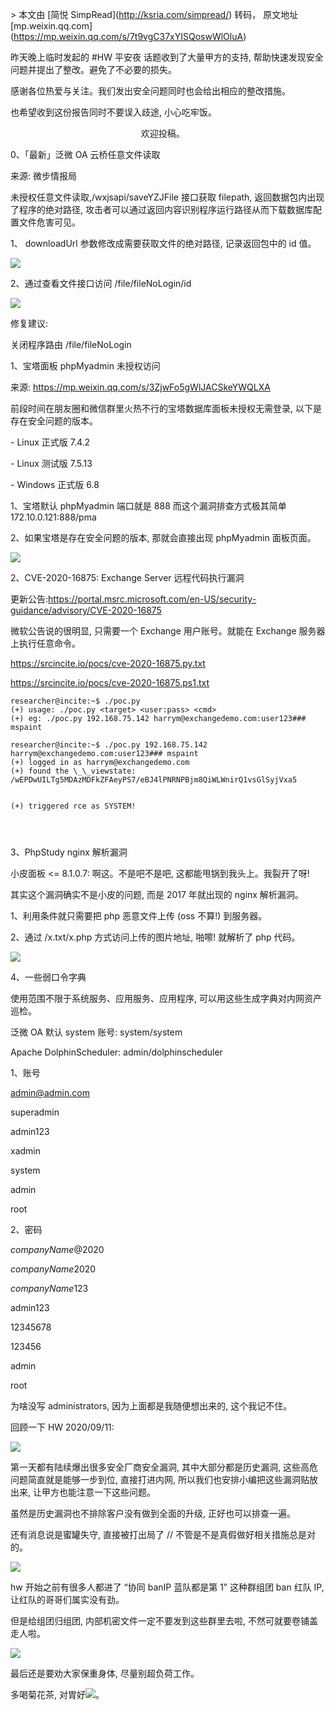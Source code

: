 \> 本文由 \[简悦 SimpRead\](http://ksria.com/simpread/) 转码， 原文地址 \[mp.weixin.qq.com\](https://mp.weixin.qq.com/s/7t9vgC37xYISQoswWlOluA)

昨天晚上临时发起的 #HW 平安夜 话题收到了大量甲方的支持, 帮助快速发现安全问题并提出了整改。避免了不必要的损失。

感谢各位热爱与关注。我们发出安全问题同时也会给出相应的整改措施。

也希望收到这份报告同时不要误入歧途, 小心吃牢饭。

                                                     欢迎投稿。

0、「最新」泛微 OA 云桥任意文件读取  

来源: 微步情报局

未授权任意文件读取,/wxjsapi/saveYZJFile 接口获取 filepath, 返回数据包内出现了程序的绝对路径, 攻击者可以通过返回内容识别程序运行路径从而下载数据库配置文件危害可见。  

1、 downloadUrl 参数修改成需要获取文件的绝对路径, 记录返回包中的 id 值。

![](https://mmbiz.qpic.cn/mmbiz_png/gEVuGz7Ip7TLAfCC3eicZeiatLHb6PtFQKpmtXbajxJeCjHCBYqpibImvE1DOSubqOjI9tXr1q5XPibbsFJzsI89RQ/640?wx_fmt=png)

2、通过查看文件接口访问 /file/fileNoLogin/id

![](https://mmbiz.qpic.cn/mmbiz_png/gEVuGz7Ip7TLAfCC3eicZeiatLHb6PtFQK9pcoRWC2r3Hp58NZx3BPJbmqC0iaKsZ4zBsCiaqNHvK1trtsC0ZQS15g/640?wx_fmt=png)

修复建议:

关闭程序路由 /file/fileNoLogin

1、宝塔面板 phpMyadmin 未授权访问  

来源: https://mp.weixin.qq.com/s/3ZjwFo5gWlJACSkeYWQLXA

前段时间在朋友圈和微信群里火热不行的宝塔数据库面板未授权无需登录, 以下是存在安全问题的版本。

\- Linux 正式版 7.4.2

\- Linux 测试版 7.5.13

\- Windows 正式版 6.8

1、宝塔默认 phpMyadmin 端口就是 888 而这个漏洞排查方式极其简单 172.10.0.121:888/pma

2、如果宝塔是存在安全问题的版本, 那就会直接出现 phpMyadmin 面板页面。

![](https://mmbiz.qpic.cn/mmbiz_png/gEVuGz7Ip7TLAfCC3eicZeiatLHb6PtFQKlZ5KxHEfv4DGQ8UWegJPGjFlWpkOMOO6XTnwRzfjyYtD6plP4qNQlg/640?wx_fmt=png)

2、CVE-2020-16875: Exchange Server 远程代码执行漏洞

更新公告:https://portal.msrc.microsoft.com/en-US/security-guidance/advisory/CVE-2020-16875

微软公告说的很明显, 只需要一个 Exchange 用户账号。就能在 Exchange 服务器上执行任意命令。

https://srcincite.io/pocs/cve-2020-16875.py.txt

https://srcincite.io/pocs/cve-2020-16875.ps1.txt

```
researcher@incite:~$ ./poc.py
(+) usage: ./poc.py <target> <user:pass> <cmd>
(+) eg: ./poc.py 192.168.75.142 harrym@exchangedemo.com:user123### mspaint

researcher@incite:~$ ./poc.py 192.168.75.142 harrym@exchangedemo.com:user123### mspaint
(+) logged in as harrym@exchangedemo.com
(+) found the \_\_viewstate: /wEPDwUILTg5MDAzMDFkZFAeyPS7/eBJ4lPNRNPBjm8QiWLWnirQ1vsGlSyjVxa5


(+) triggered rce as SYSTEM!




```

3、PhpStudy nginx 解析漏洞  

小皮面板 <= 8.1.0.7: 啊这。不是吧不是吧, 这都能甩锅到我头上。我裂开了呀!

其实这个漏洞确实不是小皮的问题, 而是 2017 年就出现的 nginx 解析漏洞。

1、利用条件就只需要把 php 恶意文件上传 (oss 不算!) 到服务器。

<?php phpinfo();?>

2、通过 /x.txt/x.php 方式访问上传的图片地址, 啪嚓! 就解析了 php 代码。

![](https://mmbiz.qpic.cn/mmbiz_png/gEVuGz7Ip7TLAfCC3eicZeiatLHb6PtFQKPGibibvVn6etYeoJOYISqJzqpYYL6xfndBkp2zIhD5fY6B6U7xdLS6Nw/640?wx_fmt=png)

4、一些弱口令字典  

使用范围不限于系统服务、应用服务、应用程序, 可以用这些生成字典对内网资产巡检。

泛微 OA 默认 system 账号: system/system

Apache DolphinScheduler: admin/dolphinscheduler

1、账号

admin@admin.com  

superadmin

admin123

xadmin

system

admin

root

2、密码

$companyName$@2020  

$companyName$2020

$companyName$123

admin123

12345678

123456

admin

root

为啥没写 administrators, 因为上面都是我随便想出来的, 这个我记不住。

回顾一下 HW 2020/09/11:

![](https://mmbiz.qpic.cn/mmbiz_png/gEVuGz7Ip7TLAfCC3eicZeiatLHb6PtFQKVQ33b3TcgR74H7JsbeJ1F9CxNlx6hzhzk1oXazRCLSmO6tVgPdaEVw/640?wx_fmt=png)

第一天都有陆续爆出很多安全厂商安全漏洞, 其中大部分都是历史漏洞, 这些高危问题简直就是能够一步到位, 直接打进内网, 所以我们也安排小编把这些漏洞贴放出来, 让甲方也能注意一下这些问题。

虽然是历史漏洞也不排除客户没有做到全面的升级, 正好也可以排查一遍。  

还有消息说是蜜罐失守, 直接被打出局了 // 不管是不是真假做好相关措施总是对的。  

![](https://mmbiz.qpic.cn/mmbiz_png/gEVuGz7Ip7TLAfCC3eicZeiatLHb6PtFQK3qAModXk9a928CkjJqvEI6Rib02ibkbFr3aJvR3ZnwGPmNSkOLoJEibjg/640?wx_fmt=png)

hw 开始之前有很多人都进了 “协同 banIP 蓝队都是第 1” 这种群组团 ban 红队 IP, 让红队的哥哥们属实没有劲。

但是给组团归组团, 内部机密文件一定不要发到这些群里去啦, 不然可就要卷铺盖走人啦。

![](https://mmbiz.qpic.cn/mmbiz_png/gEVuGz7Ip7TLAfCC3eicZeiatLHb6PtFQKq75FdRTmx1uNxBxekXI5CibfvjyRv6w8fqotXDBbR6pJDVk7P26pxKw/640?wx_fmt=png)

最后还是要劝大家保重身体, 尽量别超负荷工作。

多喝菊花茶, 对胃好![](https://mmbiz.qpic.cn/mmbiz_png/gEVuGz7Ip7TLAfCC3eicZeiatLHb6PtFQKEJlPjibYxsa5VONQUrgZq3tKDU5BJmpv8ia4iaicckKJn78icfCCf9fN6fg/640?wx_fmt=png)。